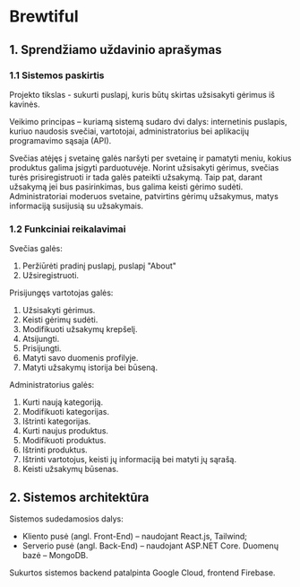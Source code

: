 # Brewtiful
## 1. Sprendžiamo uždavinio aprašymas

### 1.1 Sistemos paskirtis

Projekto tikslas - sukurti puslapį, kuris būtų skirtas užsisakyti gėrimus iš kavinės.

Veikimo principas – kuriamą sistemą sudaro dvi dalys: internetinis puslapis, kuriuo
naudosis svečiai, vartotojai, administratorius bei aplikacijų programavimo sąsaja (API).

Svečias atėjęs į svetainę galės naršyti per svetainę ir pamatyti meniu, kokius produktus galima įsigyti parduotuvėje. Norint užsisakyti gėrimus, svečias turės prisiregistruoti ir tada galės pateikti užsakymą. Taip pat, darant užsakymą jei bus pasirinkimas, bus galima keisti gėrimo sudėti. Administratoriai moderuos svetaine, patvirtins gėrimų užsakymus, matys informaciją susijusią su užsakymais.
### 1.2 Funkciniai reikalavimai

Svečias galės:

1. Peržiūrėti pradinį puslapį, puslapį "About"
2. Užsiregistruoti.

Prisijungęs vartotojas galės:

1. Užsisakyti gėrimus.
2. Keisti gėrimų sudėti.
3. Modifikuoti užsakymų krepšelį.
4. Atsijungti.
5. Prisijungti.
6. Matyti savo duomenis profilyje.
7. Matyti užsakymų istorija bei būseną.

Administratorius galės:

1. Kurti naują kategoriją.
2. Modifikuoti kategorijas.
3. Ištrinti kategorijas.
4. Kurti naujus produktus.
5. Modifikuoti produktus.
6. Ištrinti produktus.
7. Ištrinti vartotojus, keisti jų informaciją bei matyti jų sąrašą.
8. Keisti užsakymų būsenas.

## 2. Sistemos architektūra

Sistemos sudedamosios dalys:

- Kliento pusė (angl. Front-End) – naudojant React.js, Tailwind;
- Serverio pusė (angl. Back-End) – naudojant <span>ASP.NET</span> Core. Duomenų bazė – MongoDB.

Sukurtos sistemos backend patalpinta Google Cloud, frontend Firebase.
